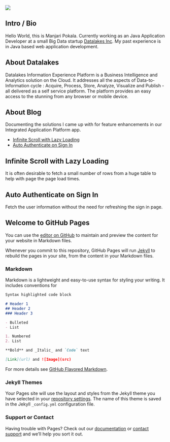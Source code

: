 ![](http://www.gradeinfinity.com/wp-content/uploads/2012/09/CartoonClock3.jpg)

## Intro / Bio

Hello World, this is Manjari Pokala. Currently working as an Java Application Developer at a small Big Data startup [Datalakes Inc](http://www.datalakes.com). My past experience is in Java based web application development.

## About Datalakes

Datalakes Information Experience Platform is a Business Intelligence and Analytics solution on the Cloud. It addresses all the aspects of Data-to- Information cycle : Acquire, Process, Store, Analyze, Visualize and Publish - all delivered as a self service platform. The platform provides an easy access to the stunning from any browser or mobile device.

## About Blog

Documenting the solutions I came up with for feature enhancements in our Integrated Application Platform app.  

-	[Infinite Scroll with Lazy Loading](#infinite-scroll-with-lazy-loading)
-	[Auto Authenticate on Sign In](#auto-authenticate-on-sign-in)


Infinite Scroll with Lazy Loading
---------------------------------

It is often desirable to fetch a small number of rows from a huge table to help with page the page load times. 


Auto Authenticate on Sign In
----------------------------

Fetch the user information without the need for refreshing the sign in page.

## Welcome to GitHub Pages

You can use the [editor on GitHub](https://github.com/manjaripokala/dl-angular/edit/master/README.md) to maintain and preview the content for your website in Markdown files.

Whenever you commit to this repository, GitHub Pages will run [Jekyll](https://jekyllrb.com/) to rebuild the pages in your site, from the content in your Markdown files.

### Markdown

Markdown is a lightweight and easy-to-use syntax for styling your writing. It includes conventions for

```markdown
Syntax highlighted code block

# Header 1
## Header 2
### Header 3

- Bulleted
- List

1. Numbered
2. List

**Bold** and _Italic_ and `Code` text

[Link](url) and ![Image](src)
```

For more details see [GitHub Flavored Markdown](https://guides.github.com/features/mastering-markdown/).

### Jekyll Themes

Your Pages site will use the layout and styles from the Jekyll theme you have selected in your [repository settings](https://github.com/manjaripokala/dl-angular/settings). The name of this theme is saved in the Jekyll `_config.yml` configuration file.

### Support or Contact

Having trouble with Pages? Check out our [documentation](https://help.github.com/categories/github-pages-basics/) or [contact support](https://github.com/contact) and we’ll help you sort it out.
